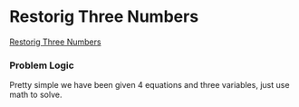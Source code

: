 # Restorig Three Numbers
[Restorig Three Numbers](https://codeforces.com/problemset/problem/1154/A)

### Problem Logic
Pretty simple we have been given 4 equations and three variables, just use math to solve.